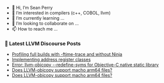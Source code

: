 - 👋 Hi, I’m Sean Perry
- 👀 I’m interested in compilers (c++, COBOL, llvm)
- 🌱 I’m currently learning ...
- 💞️ I’m looking to collaborate on ...
- 📫 How to reach me ...

<!---
s66perry/s66perry is a ✨ special ✨ repository because its `README.md` (this file) appears on your GitHub profile.
You can click the Preview link to take a look at your changes.
--->
### 📕 Latest LLVM Discourse Posts

<!-- DISCOURSE-LLVM:START -->
- [Profiling full builds with -ftime-trace and without Ninja](https://llvm.discourse.group/t/profiling-full-builds-with-ftime-trace-and-without-ninja/6050/4)
- [Implementing address register classes](https://llvm.discourse.group/t/implementing-address-register-classes/5945/5)
- [Error: llvm-objcopy --redefine-syms for Objective-C native static library](https://llvm.discourse.group/t/error-llvm-objcopy-redefine-syms-for-objective-c-native-static-library/5127/2)
- [Does LLVM-objcopy support macho arm64 files?](https://llvm.discourse.group/t/does-llvm-objcopy-support-macho-arm64-files/4833/16)
- [Does LLVM-objcopy support macho arm64 files?](https://llvm.discourse.group/t/does-llvm-objcopy-support-macho-arm64-files/4833/15)
<!-- DISCOURSE-LLVM:END -->
